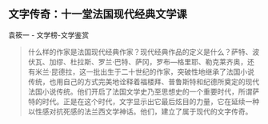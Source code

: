 ## 文字传奇：十一堂法国现代经典文学课

袁筱一  -  文学榜-文学鉴赏

> 什么样的作家是法国现代经典作家？现代经典作品的定义是什么？萨特、波伏瓦、加缪、杜拉斯、罗兰·巴特、萨冈，罗布—格里耶、勒克莱齐奥，还有米兰·昆德拉，这一批出生于二十世纪的作家，突破性地继承了法国小说传统，也用自己的方式完美地诠释着福楼拜、普鲁斯特和纪德所奠定的现代法国小说传统。他们开启了法国文学史乃至思想史的一个重要时代，所谓萨特的时代。正是在这个时代，文字显示出它最后炫目的力量，它在延续一种以性感对抗死感的法兰西文学神话。他们，建立了属于现代的文字传奇。
